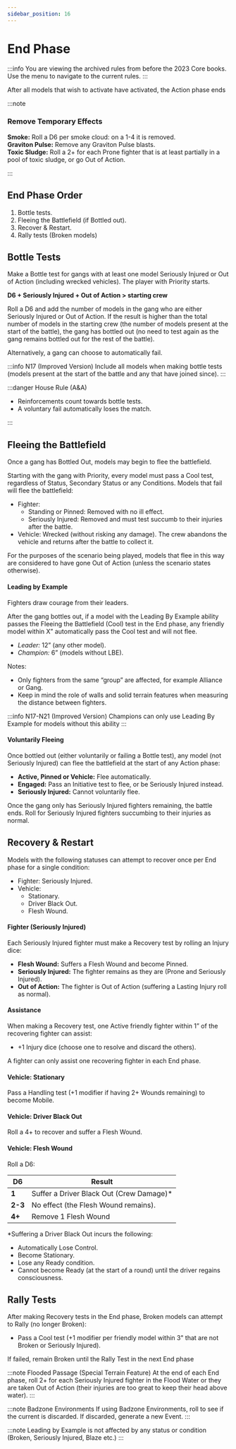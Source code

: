 ```yaml
---
sidebar_position: 16
---
```


# End Phase

:::info
You are viewing the archived rules from before the 2023 Core books. Use the menu to navigate to the current rules.
:::

After all models that wish to activate have activated, the Action phase ends

:::note 
### Remove Temporary Effects

**Smoke:** Roll a D6 per smoke cloud: on a 1-4 it is removed.  
**Graviton Pulse:** Remove any Graviton Pulse blasts.  
**Toxic Sludge:** Roll a 2+ for each Prone fighter that is at least partially in a pool of toxic sludge, or go Out of Action.

:::


## End Phase Order

1. Bottle tests.
2. Fleeing the Battlefield (if Bottled out).
3. Recover & Restart.
4. Rally tests (Broken models)

## Bottle Tests

Make a Bottle test for gangs with at least one model Seriously Injured or Out of Action (including wrecked vehicles). The player with Priority starts.

**D6 + Seriously Injured + Out of Action > starting crew**

Roll a D6 and add the number of models in the gang who are either Seriously Injured or Out of Action. If the result is higher than the total number of models in the starting crew (the number of models present at the start of the battle), the gang has bottled out (no need to test again as the gang remains bottled out for the rest of the battle).

Alternatively, a gang can choose to automatically fail.

:::info N17 (Improved Version)
Include all models when making bottle tests (models present at the start of the battle and any that have joined since).
:::

:::danger House Rule (A&A)

- Reinforcements count towards bottle tests.
- A voluntary fail automatically loses the match.
  
:::

## Fleeing the Battlefield

Once a gang has Bottled Out, models may begin to flee the battlefield.

Starting with the gang with Priority, every model must pass a Cool test, regardless of Status, Secondary Status or any Conditions. Models that fail will flee the battlefield:

- Fighter:
  - Standing or Pinned: Removed with no ill effect.
  - Seriously Injured: Removed and must test succumb to their injuries after the battle.
- Vehicle: Wrecked (without risking any damage). The crew abandons the vehicle and returns after the battle to collect it.

For the purposes of the scenario being played, models that flee in this way are considered to have gone Out of Action (unless the scenario states otherwise).

#### Leading by Example

Fighters draw courage from their leaders.

After the gang bottles out, if a model with the Leading By Example ability passes the Fleeing the Battlefield (Cool) test in the End phase, any friendly model within X” automatically pass the Cool test and will not flee.

- _Leader:_ 12” (any other model).
- _Champion:_ 6” (models without LBE).

Notes:

- Only fighters from the same “group” are affected, for example Alliance or Gang.
- Keep in mind the role of walls and solid terrain features when measuring the distance between fighters.

:::info N17-N21 (Improved Version)
Champions can only use Leading By Example for models without this ability
:::

#### Voluntarily Fleeing

Once bottled out (either voluntarily or failing a Bottle test), any model (not Seriously Injured) can flee the battlefield at the start of any Action phase:

- **Active, Pinned or Vehicle:** Flee automatically.
- **Engaged:** Pass an Initiative test to flee, or be Seriously Injured instead.
- **Seriously Injured:** Cannot voluntarily flee.

Once the gang only has Seriously Injured fighters remaining, the battle ends. Roll for Seriously Injured fighters succumbing to their injuries as normal.

## Recovery & Restart

Models with the following statuses can attempt to recover once per End phase for a single condition:

- Fighter: Seriously Injured.
- Vehicle:
  - Stationary.
  - Driver Black Out.
  - Flesh Wound.

#### Fighter (Seriously Injured)

Each Seriously Injured fighter must make a Recovery test by rolling an Injury dice:

- **Flesh Wound:** Suffers a Flesh Wound and become Pinned.
- **Seriously Injured:** The fighter remains as they are (Prone and Seriously Injured).
- **Out of Action:** The fighter is Out of Action (suffering a Lasting Injury roll as normal).

#### Assistance

When making a Recovery test, one Active friendly fighter within 1” of the recovering fighter can assist:

- +1 Injury dice (choose one to resolve and discard the others).

A fighter can only assist one recovering fighter in each End phase.

#### Vehicle: Stationary

Pass a Handling test (+1 modifier if having 2+ Wounds remaining) to become Mobile.

#### Vehicle: Driver Black Out

Roll a 4+ to recover and suffer a Flesh Wound.

#### Vehicle: Flesh Wound

Roll a D6:

| D6      | Result                                    |
| ------- | ----------------------------------------- |
| **1**   | Suffer a Driver Black Out (Crew Damage)\* |
| **2-3** | No effect (the Flesh Wound remains).      |
| **4+**  | Remove 1 Flesh Wound                      |

\*Suffering a Driver Black Out incurs the following:

- Automatically Lose Control.
- Become Stationary.
- Lose any Ready condition.
- Cannot become Ready (at the start of a round) until the driver regains consciousness.

## Rally Tests

After making Recovery tests in the End phase, Broken models can attempt to Rally (no longer Broken):

- Pass a Cool test (+1 modifier per friendly model within 3" that are not Broken or Seriously Injured).

If failed, remain Broken until the Rally Test in the next End phase

:::note Flooded Passage (Special Terrain Feature)
At the end of each End phase, roll 2+ for each Seriously Injured fighter in the Flood Water or they are taken Out of Action (their injuries are too great to keep their head above water).
:::

:::note Badzone Environments
If using Badzone Environments, roll to see if the current is discarded. If discarded, generate a new Event.
:::

:::note
Leading by Example is not affected by any status or condition (Broken, Seriously Injured, Blaze etc.)
:::
